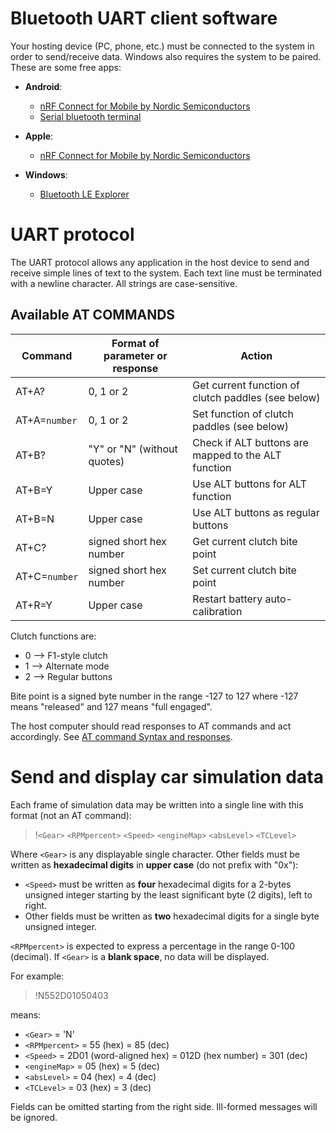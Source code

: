 # Bluetooth UART client software

Your hosting device (PC, phone, etc.) must be connected to the system in order to send/receive data. Windows also requires the system to be paired. These are some free apps:

- **Android**: 
  
  - [nRF Connect for Mobile by Nordic Semiconductors](https://play.google.com/store/apps/details?id=no.nordicsemi.android.mcp&gl=US)
  - [Serial bluetooth terminal](https://play.google.com/store/apps/details?id=de.kai_morich.serial_bluetooth_terminal)

- **Apple**: 
  
  - [nRF Connect for Mobile by Nordic Semiconductors](https://apps.apple.com/us/app/nrf-connect-for-mobile/id1054362403)

- **Windows**:
  
  - [Bluetooth LE Explorer](https://www.microsoft.com/en-us/p/bluetooth-le-explorer/9n0ztkf1qd98?msclkid=3e571cc3c48711ec86a9bd20456650f0&activetab=pivot:overviewtab)

# UART protocol

The UART protocol allows any application in the host device to send and receive simple lines of text to the system. Each text line must be terminated with a newline character. All strings are case-sensitive.

## Available AT COMMANDS

| Command       | Format of parameter or response | Action                                              |
| ------------- | ------------------------------- | --------------------------------------------------- |
| AT+A?         | 0, 1 or 2                       | Get current function of clutch paddles (see below)  |
| AT+A=`number` | 0, 1 or 2                       | Set function of clutch paddles (see below)          |
| AT+B?         | "Y" or "N" (without quotes)     | Check if ALT buttons are mapped to the ALT function |
| AT+B=Y        | Upper case                      | Use ALT buttons for ALT function                    |
| AT+B=N        | Upper case                      | Use ALT buttons as regular buttons                  |
| AT+C?         | signed short hex number         | Get current clutch bite point                       |
| AT+C=`number` | signed short hex number         | Set current clutch bite point                       |
| AT+R=Y        | Upper case                      | Restart battery auto-calibration                    |

Clutch functions are:

- 0 --> F1-style clutch
- 1 --> Alternate mode
- 2 --> Regular buttons

Bite point is a signed byte number in the range -127 to 127 where -127 means "released" and 127 means "full engaged".

The host computer should read responses to AT commands and act accordingly.
See [AT command Syntax and responses](https://www.developershome.com/sms/atCommandsIntro2.asp).

# Send and display car simulation data

Each frame of simulation data may be written into a single line with this format (not an AT command):

> !`<Gear>` `<RPMpercent>` `<Speed>` `<engineMap>` `<absLevel>` `<TCLevel>`

Where `<Gear>` is any displayable single character. 
Other fields must be written as **hexadecimal digits** in **upper case** (do not prefix with "0x"):

- `<Speed>` must be written as **four** hexadecimal digits for a 2-bytes unsigned integer starting by the least significant byte (2 digits), left to right.
- Other fields must be written as **two** hexadecimal digits for a single byte unsigned integer.

`<RPMpercent>` is expected to express a percentage in the range 0-100 (decimal).
If `<Gear>` is a **blank space**, no data will be displayed. 

For example:

> !N552D01050403

means:

- `<Gear>` = 'N'
- `<RPMpercent>` = 55 (hex) = 85 (dec)
- `<Speed>` = 2D01 (word-aligned hex) = 012D (hex number) = 301 (dec)
- `<engineMap>` = 05 (hex) = 5 (dec)
- `<absLevel>` = 04 (hex) = 4 (dec)
- `<TCLevel>` = 03 (hex) = 3 (dec)

Fields can be omitted starting from the right side. Ill-formed messages will be ignored.
